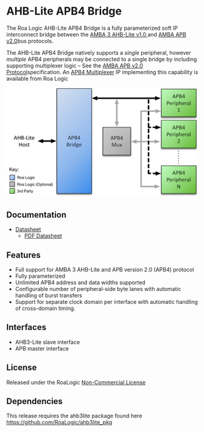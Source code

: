 # AHB-Lite APB4 Bridge

The Roa Logic AHB-Lite APB4 Bridge is a fully parameterized soft IP interconnect bridge between the [AMBA 3 AHB-Lite v1.0 ](http://infocenter.arm.com/help/index.jsp?topic=/com.arm.doc.ihi0024c/index.html)and [AMBA APB v2.0](http://infocenter.arm.com/help/topic/com.arm.doc.ihi0024c/index.html)bus protocols.

The AHB-Lite APB4 Bridge natively supports a *single* peripheral, however *multiple* APB4 peripherals may be connected to a single bridge by including supporting multiplexer logic – See the [AMBA APB v2.0 Protocol](http://infocenter.arm.com/help/topic/com.arm.doc.ihi0024c/index.html)specification. An [APB4 Multiplexer](https://roalogic.com/portfolio/apb4-multiplexer/) IP implementing this capability is available from Roa Logic

![apb4-bridge-sys](assets/img/apb4-bridge-sys.png)

## Documentation

- [Datasheet](DATASHEET.md)
  - [PDF Datasheet](docs/anb3lite_apb_bridge_datasheet.pdf)

## Features

- Full support for AMBA 3 AHB-Lite and APB version 2.0 (APB4) protocol
- Fully parameterized
- Unlimited APB4 address and data widths supported
- Configurable number of peripheral-side byte lanes with automatic handling of burst transfers
- Support for separate clock domain per interface with automatic handling of cross-domain timing.

## Interfaces
- AHB3-Lite slave interface
- APB master interface

## License

Released under the RoaLogic [Non-Commercial License](/LICENSE.md)

## Dependencies
This release requires the ahb3lite package found here https://github.com/RoaLogic/ahb3lite_pkg
